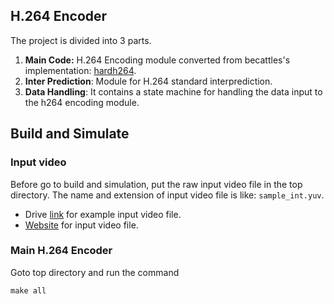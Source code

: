 ## H.264 Encoder

The project is divided into 3 parts.

1. **Main Code:** H.264 Encoding module converted from becattles's implementation: [hardh264](https://github.com/bcattle/hardh264).
2. **Inter Prediction**: Module for H.264 standard interprediction.
3. **Data Handling**: It contains a state machine for handling the data input to the h264 encoding module.

## Build and Simulate

### Input video 
Before go to build and simulation, put the raw input video file in the top directory. 
The name and extension of input video file is like: `sample_int.yuv`.

- Drive [link](https://drive.google.com/drive/u/1/folders/1O5z4o965emAxBTRa2YZkY7xVmks2e8HU) for example input video file.
- [Website](https://media.xiph.org/video/derf/) for input video file. 

### Main H.264 Encoder

Goto top directory and run the command

``` make all ```

